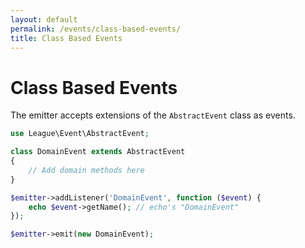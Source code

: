 ```yaml
---
layout: default
permalink: /events/class-based-events/
title: Class Based Events
---
```


# Class Based Events

The emitter accepts extensions of the `AbstractEvent` class as events.

~~~ php
use League\Event\AbstractEvent;

class DomainEvent extends AbstractEvent
{
    // Add domain methods here
}

$emitter->addListener('DomainEvent', function ($event) {
    echo $event->getName(); // echo's "DomainEvent"
});

$emitter->emit(new DomainEvent);
~~~
